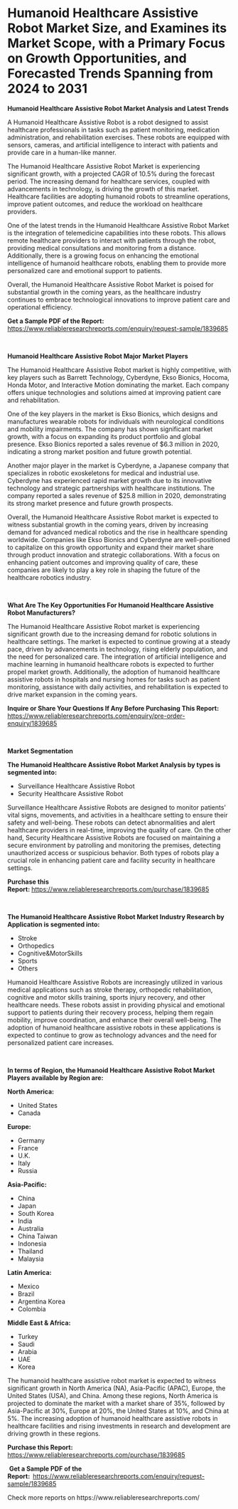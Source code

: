 <p><h1>Humanoid Healthcare Assistive Robot Market Size, and Examines its Market Scope, with a Primary Focus on Growth Opportunities, and Forecasted Trends Spanning from 2024 to 2031</h1></p><p><strong>Humanoid Healthcare Assistive Robot Market Analysis and Latest Trends</strong></p>
<p><p>A Humanoid Healthcare Assistive Robot is a robot designed to assist healthcare professionals in tasks such as patient monitoring, medication administration, and rehabilitation exercises. These robots are equipped with sensors, cameras, and artificial intelligence to interact with patients and provide care in a human-like manner.</p><p>The Humanoid Healthcare Assistive Robot Market is experiencing significant growth, with a projected CAGR of 10.5% during the forecast period. The increasing demand for healthcare services, coupled with advancements in technology, is driving the growth of this market. Healthcare facilities are adopting humanoid robots to streamline operations, improve patient outcomes, and reduce the workload on healthcare providers.</p><p>One of the latest trends in the Humanoid Healthcare Assistive Robot Market is the integration of telemedicine capabilities into these robots. This allows remote healthcare providers to interact with patients through the robot, providing medical consultations and monitoring from a distance. Additionally, there is a growing focus on enhancing the emotional intelligence of humanoid healthcare robots, enabling them to provide more personalized care and emotional support to patients.</p><p>Overall, the Humanoid Healthcare Assistive Robot Market is poised for substantial growth in the coming years, as the healthcare industry continues to embrace technological innovations to improve patient care and operational efficiency.</p></p>
<p><strong>Get a Sample PDF of the Report:&nbsp;</strong> <a href="https://www.reliableresearchreports.com/enquiry/request-sample/1839685">https://www.reliableresearchreports.com/enquiry/request-sample/1839685</a></p>
<p>&nbsp;</p>
<p><strong>Humanoid Healthcare Assistive Robot Major Market Players</strong></p>
<p><p>The Humanoid Healthcare Assistive Robot market is highly competitive, with key players such as Barrett Technology, Cyberdyne, Ekso Bionics, Hocoma, Honda Motor, and Interactive Motion dominating the market. Each company offers unique technologies and solutions aimed at improving patient care and rehabilitation.</p><p>One of the key players in the market is Ekso Bionics, which designs and manufactures wearable robots for individuals with neurological conditions and mobility impairments. The company has shown significant market growth, with a focus on expanding its product portfolio and global presence. Ekso Bionics reported a sales revenue of $6.3 million in 2020, indicating a strong market position and future growth potential.</p><p>Another major player in the market is Cyberdyne, a Japanese company that specializes in robotic exoskeletons for medical and industrial use. Cyberdyne has experienced rapid market growth due to its innovative technology and strategic partnerships with healthcare institutions. The company reported a sales revenue of $25.8 million in 2020, demonstrating its strong market presence and future growth prospects.</p><p>Overall, the Humanoid Healthcare Assistive Robot market is expected to witness substantial growth in the coming years, driven by increasing demand for advanced medical robotics and the rise in healthcare spending worldwide. Companies like Ekso Bionics and Cyberdyne are well-positioned to capitalize on this growth opportunity and expand their market share through product innovation and strategic collaborations. With a focus on enhancing patient outcomes and improving quality of care, these companies are likely to play a key role in shaping the future of the healthcare robotics industry.</p></p>
<p>&nbsp;</p>
<p><strong>What Are The Key Opportunities For Humanoid Healthcare Assistive Robot Manufacturers?</strong></p>
<p><p>The Humanoid Healthcare Assistive Robot market is experiencing significant growth due to the increasing demand for robotic solutions in healthcare settings. The market is expected to continue growing at a steady pace, driven by advancements in technology, rising elderly population, and the need for personalized care. The integration of artificial intelligence and machine learning in humanoid healthcare robots is expected to further propel market growth. Additionally, the adoption of humanoid healthcare assistive robots in hospitals and nursing homes for tasks such as patient monitoring, assistance with daily activities, and rehabilitation is expected to drive market expansion in the coming years.</p></p>
<p><strong>Inquire or Share Your Questions If Any Before Purchasing This Report:</strong> <a href="https://www.reliableresearchreports.com/enquiry/pre-order-enquiry/1839685">https://www.reliableresearchreports.com/enquiry/pre-order-enquiry/1839685</a></p>
<p>&nbsp;</p>
<p><strong>Market Segmentation</strong></p>
<p><strong>The Humanoid Healthcare Assistive Robot Market Analysis by types is segmented into:</strong></p>
<p><ul><li>Surveillance Healthcare Assistive Robot</li><li>Security Healthcare Assistive Robot</li></ul></p>
<p><p>Surveillance Healthcare Assistive Robots are designed to monitor patients' vital signs, movements, and activities in a healthcare setting to ensure their safety and well-being. These robots can detect abnormalities and alert healthcare providers in real-time, improving the quality of care. On the other hand, Security Healthcare Assistive Robots are focused on maintaining a secure environment by patrolling and monitoring the premises, detecting unauthorized access or suspicious behavior. Both types of robots play a crucial role in enhancing patient care and facility security in healthcare settings.</p></p>
<p><strong>Purchase this Report:&nbsp;</strong><a href="https://www.reliableresearchreports.com/purchase/1839685">https://www.reliableresearchreports.com/purchase/1839685</a></p>
<p>&nbsp;</p>
<p><strong>The Humanoid Healthcare Assistive Robot Market Industry Research by Application is segmented into:</strong></p>
<p><ul><li>Stroke</li><li>Orthopedics</li><li>Cognitive&MotorSkills</li><li>Sports</li><li>Others</li></ul></p>
<p><p>Humanoid Healthcare Assistive Robots are increasingly utilized in various medical applications such as stroke therapy, orthopedic rehabilitation, cognitive and motor skills training, sports injury recovery, and other healthcare needs. These robots assist in providing physical and emotional support to patients during their recovery process, helping them regain mobility, improve coordination, and enhance their overall well-being. The adoption of humanoid healthcare assistive robots in these applications is expected to continue to grow as technology advances and the need for personalized patient care increases.</p></p>
<p>&nbsp;</p>
<p><strong>In terms of Region, the Humanoid Healthcare Assistive Robot Market Players available by Region are:</strong></p>
<p>
    <p> <strong> North America: </strong>
        <ul>
            <li>United States</li>
            <li>Canada</li>
        </ul>
        </p> 
    <p> <strong> Europe: </strong>
        <ul>
            <li>Germany</li>
            <li>France</li>
            <li>U.K.</li>
            <li>Italy</li>
            <li>Russia</li>
        </ul>
        </p> 
    <p> <strong> Asia-Pacific: </strong>
        <ul>
            <li>China</li>
            <li>Japan</li>
            <li>South Korea</li>
            <li>India</li>
            <li>Australia</li>
            <li>China Taiwan</li>
            <li>Indonesia</li>
            <li>Thailand</li>
            <li>Malaysia</li>
        </ul>
        </p> 
    <p> <strong> Latin America: </strong>
        <ul>
            <li>Mexico</li>
            <li>Brazil</li>
            <li>Argentina Korea</li>
            <li>Colombia</li>
        </ul>
        </p> 
    <p> <strong> Middle East & Africa: </strong>
        <ul>
            <li>Turkey</li>
            <li>Saudi</li>
            <li>Arabia</li>
            <li>UAE</li>
            <li>Korea</li>
        </ul>
    </p>
    </p>
<p><p>The humanoid healthcare assistive robot market is expected to witness significant growth in North America (NA), Asia-Pacific (APAC), Europe, the United States (USA), and China. Among these regions, North America is projected to dominate the market with a market share of 35%, followed by Asia-Pacific at 30%, Europe at 20%, the United States at 10%, and China at 5%. The increasing adoption of humanoid healthcare assistive robots in healthcare facilities and rising investments in research and development are driving growth in these regions.</p></p>
<p><strong>Purchase this Report: </strong><a href="https://www.reliableresearchreports.com/purchase/1839685">https://www.reliableresearchreports.com/purchase/1839685</a></p>
<p>&nbsp;<strong>Get a Sample PDF of the Report:&nbsp;&nbsp;</strong><a href="https://www.reliableresearchreports.com/enquiry/request-sample/1839685">https://www.reliableresearchreports.com/enquiry/request-sample/1839685</a></p>
<p><strong></strong></p>
<p>Check more reports on https://www.reliableresearchreports.com/</p>